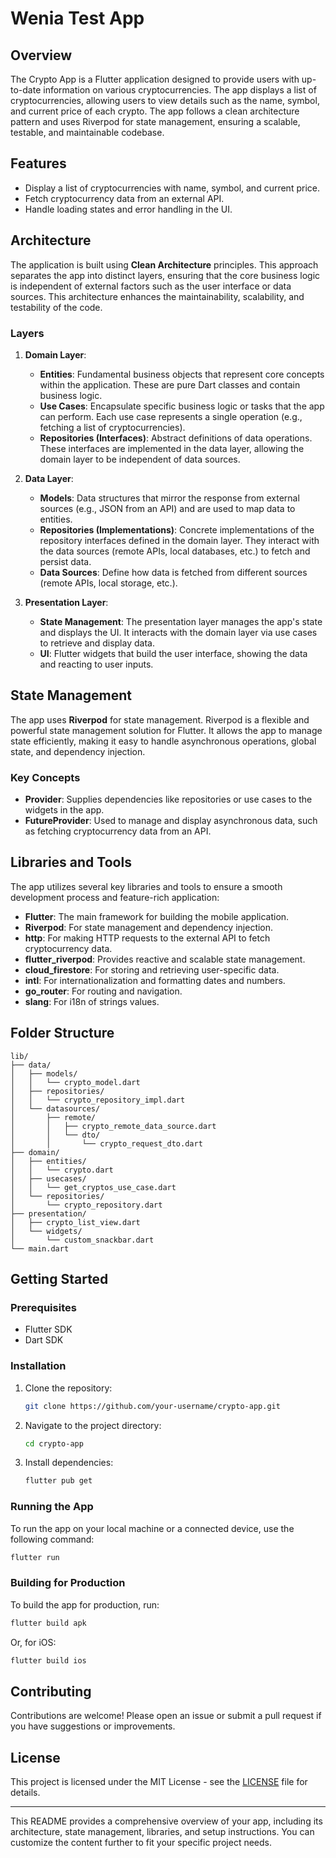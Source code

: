 # Wenia Test App

## Overview

The Crypto App is a Flutter application designed to provide users with up-to-date information on various cryptocurrencies. The app displays a list of cryptocurrencies, allowing users to view details such as the name, symbol, and current price of each crypto. The app follows a clean architecture pattern and uses Riverpod for state management, ensuring a scalable, testable, and maintainable codebase.

## Features

- Display a list of cryptocurrencies with name, symbol, and current price.
- Fetch cryptocurrency data from an external API.
- Handle loading states and error handling in the UI.

## Architecture

The application is built using **Clean Architecture** principles. This approach separates the app into distinct layers, ensuring that the core business logic is independent of external factors such as the user interface or data sources. This architecture enhances the maintainability, scalability, and testability of the code.

### Layers

1. **Domain Layer**:
   - **Entities**: Fundamental business objects that represent core concepts within the application. These are pure Dart classes and contain business logic.
   - **Use Cases**: Encapsulate specific business logic or tasks that the app can perform. Each use case represents a single operation (e.g., fetching a list of cryptocurrencies).
   - **Repositories (Interfaces)**: Abstract definitions of data operations. These interfaces are implemented in the data layer, allowing the domain layer to be independent of data sources.

2. **Data Layer**:
   - **Models**: Data structures that mirror the response from external sources (e.g., JSON from an API) and are used to map data to entities.
   - **Repositories (Implementations)**: Concrete implementations of the repository interfaces defined in the domain layer. They interact with the data sources (remote APIs, local databases, etc.) to fetch and persist data.
   - **Data Sources**: Define how data is fetched from different sources (remote APIs, local storage, etc.).

3. **Presentation Layer**:
   - **State Management**: The presentation layer manages the app's state and displays the UI. It interacts with the domain layer via use cases to retrieve and display data.
   - **UI**: Flutter widgets that build the user interface, showing the data and reacting to user inputs.

## State Management

The app uses **Riverpod** for state management. Riverpod is a flexible and powerful state management solution for Flutter. It allows the app to manage state efficiently, making it easy to handle asynchronous operations, global state, and dependency injection.

### Key Concepts

- **Provider**: Supplies dependencies like repositories or use cases to the widgets in the app.
- **FutureProvider**: Used to manage and display asynchronous data, such as fetching cryptocurrency data from an API.

## Libraries and Tools

The app utilizes several key libraries and tools to ensure a smooth development process and feature-rich application:

- **Flutter**: The main framework for building the mobile application.
- **Riverpod**: For state management and dependency injection.
- **http**: For making HTTP requests to the external API to fetch cryptocurrency data.
- **flutter_riverpod**: Provides reactive and scalable state management.
- **cloud_firestore**: For storing and retrieving user-specific data.
- **intl**: For internationalization and formatting dates and numbers.
- **go_router**: For routing and navigation.
- **slang**: For i18n of strings values.

## Folder Structure

```plaintext
lib/
├── data/
│   ├── models/
│   │   └── crypto_model.dart
│   ├── repositories/
│   │   └── crypto_repository_impl.dart
│   └── datasources/
│       ├── remote/
│       │   ├── crypto_remote_data_source.dart
│       │   └── dto/
│       │       └── crypto_request_dto.dart
├── domain/
│   ├── entities/
│   │   └── crypto.dart
│   ├── usecases/
│   │   └── get_cryptos_use_case.dart
│   └── repositories/
│       └── crypto_repository.dart
├── presentation/
│   ├── crypto_list_view.dart
│   └── widgets/
│       └── custom_snackbar.dart
└── main.dart
```

## Getting Started

### Prerequisites

- Flutter SDK
- Dart SDK

### Installation

1. Clone the repository:
   ```bash
   git clone https://github.com/your-username/crypto-app.git
   ```
2. Navigate to the project directory:
   ```bash
   cd crypto-app
   ```
3. Install dependencies:
   ```bash
   flutter pub get
   ```

### Running the App

To run the app on your local machine or a connected device, use the following command:

```bash
flutter run
```

### Building for Production

To build the app for production, run:

```bash
flutter build apk
```

Or, for iOS:

```bash
flutter build ios
```

## Contributing

Contributions are welcome! Please open an issue or submit a pull request if you have suggestions or improvements.

## License

This project is licensed under the MIT License - see the [LICENSE](LICENSE) file for details.

---

This README provides a comprehensive overview of your app, including its architecture, state management, libraries, and setup instructions. You can customize the content further to fit your specific project needs.